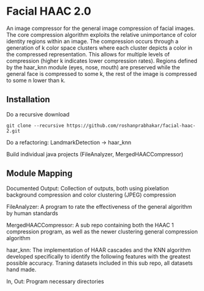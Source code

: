 # Facial HAAC 2.0
An image compressor for the general image compression of facial images. The core compression algorithm exploits the relative unimportance of color identity regions within an image. The compression occurs through a generation of k color space clusters where each cluster depicts a color in the compressed representation. This allows for multiple levels of compression (higher k indicates lower compression rates). Regions defined by the haar_knn module (eyes, nose, mouth) are preserved while the general face is compressed to some k, the rest of the image is compressed to some n lower than k.

Installation
---
Do a recursive download
```
git clone --recursive https://github.com/roshanprabhakar/facial-haac-2.git
```

Do a refactoring: LandmarkDetection -> haar_knn

Build individual java projects (FileAnalyzer, MergedHAACCompressor)


Module Mapping
---
Documented Output: 
Collection of outputs, both using pixelation background compression and color clustering (JPEG) compression

FileAnalyzer: 
A program to rate the effectiveness of the general algorithm by human standards

MergedHAACCompressor:
A sub repo containing both the HAAC 1 compression program, as well as the newer clustering general compression algorithm

haar_knn:
The implementation of HAAR cascades and the KNN algorithm developed specifically to identify the following features with the greatest possible accuracy. Traning datasets included in this sub repo, all datasets hand made.

In, Out: 
Program necessary directories
